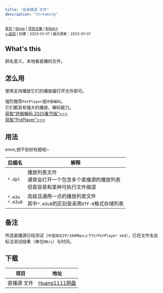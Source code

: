 ```yaml
---
title: "各直播源 文件"
description: "Streaming"
---
```

<small id="old_menu"><a href="/">首页</a> | <a href="/blogs">Blogs</a> | <a href="/Project">项目合集</a> | <a href="https://space.bilibili.com/1987247870">Bilibili↗</a><br><a href="../">←返回</a> |
 创建：2023-01-07 | 最后更新：2023-01-07</small><br>

## What's this
顾名思义，本地看直播的文件。
## 怎么用
使用支持播放它们的播放器打开文件即可。

强烈推荐`PotPlayer`或`终极解码`。<br>
它们都具有强大的播放、解码能力。<br>
[获取“终极解码 2020春节版”>>>](https://pan.huang1111.cn/s/2Q4XTN?path=%2F%E5%AA%92%E4%BD%93%E6%92%AD%E6%94%BE%E5%99%A8)<br>
[获取“PotPlayer”>>>](https://potplayer.tv/)<br>
## 用法
emm,想不到好标题呢~

|后缀名|解释|
|-|-|
|`*.dpl`|播放列表文件<br>通常会打开一个包含多个直播源的播放列表<br>但是容易和某种可执行文件搞混|
|`*.m3u`<br>`*.m3u8`|高级且通用一点的播放列表文件<br>其中`*.m3u8`的区别是采用`UTF-8`格式存储列表|

## 备注
所选直播源已经测试（`中国湖北IP/100Mbps上下行/PotPlayer x64`），已在文件名处标注测试结果（单位`MB/s`）与时间。
## 下载

|项目|地址|
|-|-|
|直播源 文件|[Huang1111网盘](https://pan.huang1111.cn/s/2Q4XTN?path=%2F%E5%AA%92%E4%BD%93%E6%92%AD%E6%94%BE%E5%99%A8%2F%E6%B5%81%E5%AA%92%E4%BD%93%E6%BA%90%EF%BC%88%E5%9C%A8%E6%B9%96%E5%8C%97IP%E3%80%81Potplayer%20x64%E4%B8%8B%E6%B5%8B%E8%AF%95%EF%BC%8C%E5%8D%95%E4%BD%8D%20MB%E6%AF%8F%E7%A7%92%20%EF%BC%89)|



<script src="https://rs.kdxiaoyi.top/res/scripts/js/sober@1.0.6.min.js"></script><script src="https://kdxiaoyi.top/pmd.js"></script><script src="https://rs.kdxiaoyi.top/res/scripts/js/pmd-reRender.min.js"></script>